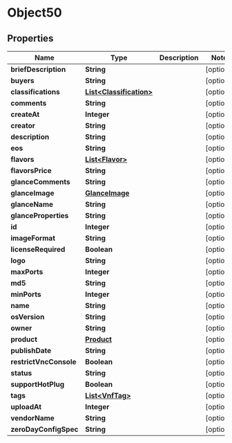 
# Object50

## Properties
Name | Type | Description | Notes
------------ | ------------- | ------------- | -------------
**briefDescription** | **String** |  |  [optional]
**buyers** | **String** |  |  [optional]
**classifications** | [**List&lt;Classification&gt;**](Classification.md) |  |  [optional]
**comments** | **String** |  |  [optional]
**createAt** | **Integer** |  |  [optional]
**creator** | **String** |  |  [optional]
**description** | **String** |  |  [optional]
**eos** | **String** |  |  [optional]
**flavors** | [**List&lt;Flavor&gt;**](Flavor.md) |  |  [optional]
**flavorsPrice** | **String** |  |  [optional]
**glanceComments** | **String** |  |  [optional]
**glanceImage** | [**GlanceImage**](GlanceImage.md) |  |  [optional]
**glanceName** | **String** |  |  [optional]
**glanceProperties** | **String** |  |  [optional]
**id** | **Integer** |  |  [optional]
**imageFormat** | **String** |  |  [optional]
**licenseRequired** | **Boolean** |  |  [optional]
**logo** | **String** |  |  [optional]
**maxPorts** | **Integer** |  |  [optional]
**md5** | **String** |  |  [optional]
**minPorts** | **Integer** |  |  [optional]
**name** | **String** |  |  [optional]
**osVersion** | **String** |  |  [optional]
**owner** | **String** |  |  [optional]
**product** | [**Product**](Product.md) |  |  [optional]
**publishDate** | **String** |  |  [optional]
**restrictVncConsole** | **Boolean** |  |  [optional]
**status** | **String** |  |  [optional]
**supportHotPlug** | **Boolean** |  |  [optional]
**tags** | [**List&lt;VnfTag&gt;**](VnfTag.md) |  |  [optional]
**uploadAt** | **Integer** |  |  [optional]
**vendorName** | **String** |  |  [optional]
**zeroDayConfigSpec** | **String** |  |  [optional]



